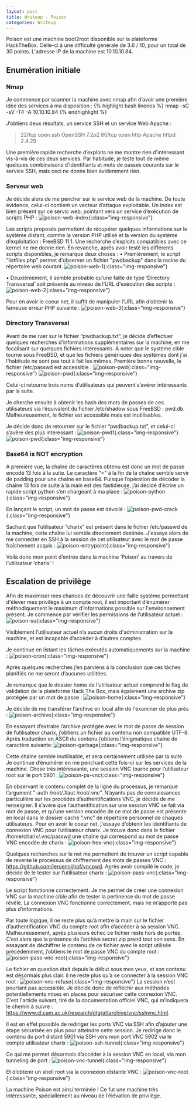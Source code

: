 ```yaml
---
layout: post
title: Writeup - Poison
categories: Writeup
---
```

Poison est une machine boot2root disponible sur la plateforme HackTheBox. Celle-ci à une difficulté générale de 3.6 / 10, pour un total de 30 points.
L'adresse IP de la machine est 10.10.10.84.

## Enumération initiale
### Nmap
Je commence par scanner la machine avec nmap afin d’avoir une première idée des services à ma disposition :
{% highlight bash linenos %}
nmap -sC -sV -T4 -A 10.10.10.84
{% endhighlight %}

J’obtiens deux résultats, un service SSH et un service Web Apache :
> 22/tcp     open    ssh         OpenSSH 7.2p2
> 80/tcp     open    http         Apache httpd 2.4.29

Une première rapide recherche d’exploits ne me montre rien d'intéressant vis-à-vis de ces deux services. Par habitude, je teste tout de même quelques combinaisons d’identifiants et mots de passes courants sur le service SSH, mais ceci ne donne bien évidemment rien.

### Serveur web
Je décide alors de me pencher sur le service web de la machine. De toute évidence, celui-ci contient un vecteur d’attaque exploitable.
Un index est bien présent sur ce servic web, pointant vers un service d’exécution de scripts PHP :
![poison-web-index](/img/poison/index.PNG){:class="img-responsive"}

Les scripts proposés permettent de récupérer quelques informations sur le système distant, comme la version PHP utilisé et la version du système d’exploitation : FreeBSD 11.1.
Une recherche d’exploits compatibles avec ce kernel ne me donne rien.
En revanche, après avoir testé les différents scripts disponibles, je remarque deux choses :
• Premièrement, le script “listfiles.php” permet d'observer un fichier "pwdbackup" dans la racine du répertoire web courant.
![poison-web-1](/img/poison/vuln1.PNG){:class="img-responsive"}

• Deuxièmement, il semble probable qu’une faille de type ‘Directory Transversal’ soit présente au niveau de l’URL d'exécution des scripts : ![poison-web-2](/img/poison/vuln2.PNG){:class="img-responsive"}

Pour en avoir le coeur net, il suffit de manipuler l’URL afin d’obtenir la fameuse erreur PHP suivante :
![poison-web-3](/img/poison/vuln3.PNG){:class="img-responsive"}

### Directory Transversal

Avant de me ruer sur le fichier “pwdbackup.txt”, je décide d’effectuer quelques recherches d'informations supplémentaires sur la machine, en me focalisant sur quelques fichiers intéressants. A noter que le système cible tourne sous FreeBSD, et que les fichiers génériques des systèmes dont j'ai l'habitude ne sont pas tout à fait les mêmes.
Première bonne nouvelle, le fichier /etc/passwd est accessible :
![poison-pwd](/img/poison/pwd2.PNG){:class="img-responsive"}
![poison-pwd](/img/poison/pwd3.PNG){:class="img-responsive"}

Celui-ci retourne trois noms d’utilisateurs qui peuvent s’avérer intéressants par la suite.

Je cherche ensuite à obtenir les hash des mots de passes de ces utilisateurs via l’équivalent du fichier /etc/shadow sous FreeBSD : pwd.db. Malheureusement, le fichier est accessible mais est inutilisables.

Je décide donc de retourner sur le fichier “pwdbackup.txt”, et celui-ci s’avère des plus intéressant :
![poison-pwd1](/img/poison/pwd-url.PNG){:class="img-responsive"}
![poison-pwd](/img/poison/pwd-content.PNG){:class="img-responsive"}

### Base64 is NOT encryption

A première vue, la chaîne de caractères obtenu est donc un mot de passe encodé 13 fois à la suite. Le caractère “=” à la fin de la chaîne semble servir de padding pour une chaîne en base64.
Puisque l’opération de décoder la chaîne 13 fois de suite à la main est des fastidieuse, j’ai décidé d’écrire un rapide script python s’en chargeant à ma place :
![poison-python](/img/poison/python.PNG){:class="img-responsive"}

En lançant le script, un mot de passe est dévoilé :
![poison-pwd-crack](/img/poison/pwd-crack.PNG){:class="img-responsive"}

Sachant que l’utilisateur “charix” est présent dans le fichier /etc/passwd de la machine, cette chaîne lui semble directement destinée. J'essaye alors de me connecter en SSH à la session de cet utilisateur avec le mot de passe fraîchement acquis :
![poison-entrypoint](/img/poison/user.PNG){:class="img-responsive"}

Voilà donc mon point d’entrée dans la machine ‘Poison’ au travers de l’utilisateur ‘charix’ !

## Escalation de privilège
Afin de maximiser mes chances de découvrir une faille système permettant d'élever mes privilège à un compte root, il est important d’énumérer méthodiquement le maximum d’informations possible sur l'environnement présent.
Je commence par vérifier les permissions de l’utilisateur actuel :
![poison-su](/img/poison/su.PNG){:class="img-responsive"}

Visiblement l’utilisateur actuel n’a aucun droits d'administration sur la machine, et est incapable d’accéder à d’autres comptes.

Je continue en listant les tâches exécutés automatiquements sur la machine :
![poison-cron](/img/poison/cron.PNG){:class="img-responsive"}

Après quelques recherches j’en parviens à la conclusion que ces tâches planifiés ne me seront d’aucunes utilitées.

Je remarque que le dossier home de l’utilisateur actuel comprend le flag de validation de la plateforme Hack The Box, mais également une archive zip protégée par un mot de passe :
![poison-home](/img/poison/home.PNG){:class="img-responsive"}

Je décide de me transférer l’archive en local afin de l'examiner de plus près :
![poison-archive](/img/poison/archive.PNG){:class="img-responsive"}

En essayant d’extraire l’archive protégée avec le mot de passe de session de l’utilisateur charix, j’obtiens un fichier au contenu non compatible UTF-8. Après traduction en ASCII du contenu j’obtiens l’énigmatique chaine de caractère suivante:
![poison-garbage](/img/poison/garbage.PNG){:class="img-responsive"}

Cette chaîne semble inutilisable, et sera certainement utilisée par la suite.
Je continue d’énumérer en me penchant cette fois-ci sur les services de la machine. Chose très intéressante, une session VNC tourne pour l’utilisateur root sur le port 5901 :
![poison-ps-vnc](/img/poison/ps-vnc.PNG){:class="img-responsive"}

En observant le contenu complet de la ligne du processus, je remarque l’argument “-auth /root/.Xaut /root/.vnc”. N’ayants pas de connaissances particulière sur les procédés d’authentifications VNC, je décide de me renseigner.
Il s’avère que l’authentification sur une session VNC se fait via mot de passe, et qu’une version encodée de ce mot de passe est présente en local dans le dossier caché “.vnc” de répertoire personnel de chaques utilisateurs.
Pour en avoir le coeur net, j'essaye d’obtenir les identifiants de connexion VNC pour l’utilisateur charix. Je trouve donc dans le fichier /home/charix/.vnc/passwd une chaîne qui correspond au mot de passe VNC encodée de charix :
![poison-hex-vnc](/img/poison/hex-vnc.PNG){:class="img-responsive"}

Quelques recherches sur le net me permettent de trouver un script capable de reverse le processus de chiffrement des mots de passes VNC : https://github.com/jeroennijhof/vncpwd.
Après avoir compilé le code, je décide de le tester sur l’utilisateur charix :
![poison-pass-vnc](/img/poison/pass-vnc.PNG){:class="img-responsive"}

Le script fonctionne correctement. Je me permet de créer une connexion VNC sur la machine cible afin de tester la pertinence du mot de passe révélé. La connexion VNC fonctionne correctement, mais ne m’apporte pas plus d’informations.

Par toute logique, il ne reste plus qu’à mettre la main sur le fichier d’authentification VNC du compte root afin d’accéder à sa session VNC. Malheureusement, après plusieurs échec ce fichier reste hors de portée. C’est alors que la présence de l’archive secret.zip prend tout son sens. En essayant de déchiffrer le contenu de ce fichier avec le script utilisée précédemment, j’obtiens le mot de passe VNC du compte root :
![poison-pass-vnc-root](/img/poison/pass-vnc-root.PNG){:class="img-responsive"}

Le fichier en question était depuis le début sous mes yeux, et son contenu est désormais plus clair. il ne reste plus qu’à se connecter à la session VNC root :
![poison-vnc-refuse](/img/poison/pass-vnc-refuse.PNG){:class="img-responsive"}
La session n’est pourtant pas accessible. Je décide donc de réfléchir aux méthodes potentiellements mises en places pour sécuriser cette connexion VNC. C’est l'article suivant, tiré de la documentation officiel VNC, qui m’indiquera le chemin à suivre : https://www.cl.cam.ac.uk/research/dtg/attarchive/vnc/sshvnc.html.

Il est en effet possible de rediriger les ports VNC via SSH afin d’ajouter une étape sécurisée en plus pour atteindre cette session. Je redirige donc le contenu du port distant 5901 via SSH vers mon port VNC 5902 via le compte utilisateur charix :
![poison-ssh-tunnel](/img/poison/pass-ssh-tunnel.PNG){:class="img-responsive"}

Ce qui me permet désormais d’accéder à la session VNC en local, via mon tunneling de port :
![poison-vnc-tunnel](/img/poison/pass-vnc-tunnel.PNG){:class="img-responsive"}

Et d’obtenir un shell root via la connexion distante VNC :
![poison-vnc-root](/img/poison/pass-vnc-root2.PNG){:class="img-responsive"}


La machine Poison est ainsi terminée ! Ce fut une machine très intéressante, spéciallement au niveau de l’élévation de privilège.
